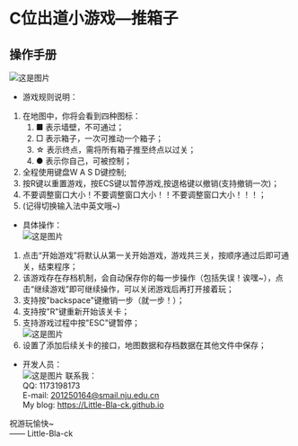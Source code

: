 # C位出道小游戏—推箱子

## 操作手册
![这是图片](\Image\3.png "3")
 - 游戏规则说明：   
1. 在地图中，你将会看到四种图标：    
    1. ■ 表示墙壁，不可通过；   
    2. □ 表示箱子，一次可推动一个箱子；    
    3. ☆ 表示终点，需将所有箱子推至终点以过关；    
    4. ● 表示你自己，可被控制；    
2. 全程使用键盘W A S D键控制;     
3. 按R键以重置游戏，按ECS键以暂停游戏,按退格键以撤销(支持撤销一次)；    
4. 不要调整窗口大小！不要调整窗口大小！！不要调整窗口大小！！！；    
5. (记得切换输入法中英文哦~)     

 - 具体操作：  
![这是图片](\Image\1.png "1")
1. 点击“开始游戏”将默认从第一关开始游戏，游戏共三关，按顺序通过后即可通关，结束程序；
2. 该游戏存在存档机制，会自动保存你的每一步操作（包括失误！诶嘿~），点击“继续游戏”即可继续操作，可以关闭游戏后再打开接着玩；
3. 支持按"backspace"键撤销一步（就一步！）；
4. 支持按"R"键重新开始该关卡；
5. 支持游戏过程中按"ESC"键暂停；   
![这是图片](\Image\4.png "4")
6. 设置了添加后续关卡的接口，地图数据和存档数据在其他文件中保存；

 - 开发人员：   
![这是图片](\Image\2.png "2")
联系我：   
QQ: 1173198173   
E-mail: 201250164@smail.nju.edu.cn   
My blog: https://Little-Bla-ck.github.io   

祝游玩愉快~   
—— Little-Bla-ck
